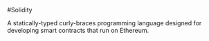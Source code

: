 #Solidity

A statically-typed curly-braces programming language designed for developing smart contracts that run on Ethereum.

